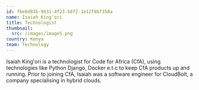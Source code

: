 ```yaml
---
id: f6e6d83b-9631-4f23-b8f2-1e12f8b7358a
name: Isaiah King’ori
title: Technologist
thumbnail:
  src: /images/image5.png
country: Kenya
team: Technology
---
```


Isaiah King'ori is a technologist for Code for Africa (CfA), using technologies like Python Django, Docker e.t.c to keep CfA products up and running. Prior to joining CfA, Isaiah was a software engineer for CloudBolt, a company specialising in hybrid clouds.
